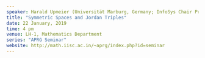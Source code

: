 ```yaml
---
speaker: Harald Upmeier (Universität Marburg, Germany; InfoSys Chair Professor, IISc)
title: "Symmetric Spaces and Jordan Triples"
date: 22 January, 2019
time: 4 pm
venue: LH-1, Mathematics Department
series: "APRG Seminar"
website: http://math.iisc.ac.in/~aprg/index.php?id=seminar
---
```

